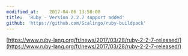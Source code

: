 ```yaml
---
modified_at:	2017-04-06 13:50:00
title:	'Ruby - Version 2.2.7 support added'
github: 'https://github.com/Scalingo/ruby-buildpack'
---
```


[https://www.ruby-lang.org/fr/news/2017/03/28/ruby-2-2-7-released/](https://www.ruby-lang.org/fr/news/2017/03/28/ruby-2-2-7-released/)
